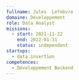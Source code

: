 ```yaml
---
fullname: Jules  Lefebvre
domaine: Développement
role: Data Analyst
missions:
  - start: 2021-11-22
    end: 2022-01-31
    status: independent
startups:
  - data.insertion
competences:
  - Développement Backend
---
```


